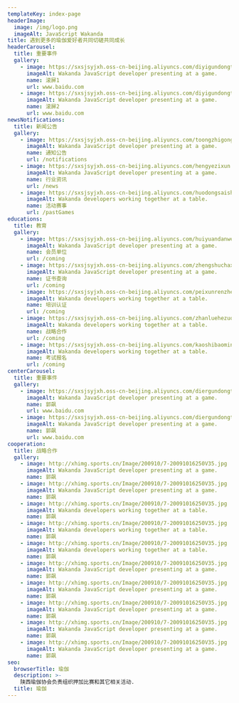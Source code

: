 ```yaml
---
templateKey: index-page
headerImage:
  image: /img/logo.png
  imageAlt: JavaScript Wakanda
title: 遇到更多的瑜伽爱好者共同切磋共同成长
headerCarousel:
  title: 重要事件
  gallery:
    - image: https://sxsjsyjxh.oss-cn-beijing.aliyuncs.com/diyigundongtu1.jpeg?OSSAccessKeyId=TMP.3KkK8Ksark868gMQitRdR3oBxAHRhNQFmYzPvacLjVWDL2jsw6XNkKueJiho4YZd5YYLXrf6sNPn5rUsxkMjz1azWc15ow&Signature=irEYcR2AXQQhSbZeWOFZVZt9V9U%3D&versionId=CAEQDBiBgICkpum_sRciIDRiYjIwMTE4ZTI0OTRiZGFiYmFkMmYyNWU3M2RhZDA3&response-content-type=application%2Foctet-stream
      imageAlt: Wakanda JavaScript developer presenting at a game.
      name: 滚屏1
      url: www.baidu.com
    - image: https://sxsjsyjxh.oss-cn-beijing.aliyuncs.com/diyigundongtu2.jpeg?OSSAccessKeyId=TMP.3KkK8Ksark868gMQitRdR3oBxAHRhNQFmYzPvacLjVWDL2jsw6XNkKueJiho4YZd5YYLXrf6sNPn5rUsxkMjz1azWc15ow&Signature=9jcTmmPQR4hm35Js6TuUs42iEmM%3D&versionId=CAEQDBiBgIDsp.m_sRciIGM1MjViNTMwZWQ1MDQ4MzZhYzM5ZGMzNmUwZWQxM2Zm&response-content-type=application%2Foctet-stream
      imageAlt: Wakanda JavaScript developer presenting at a game.
      name: 滚屏2
      url: www.baidu.com
newsNotifications:
  title: 新闻公告
  gallery:
    - image: https://sxsjsyjxh.oss-cn-beijing.aliyuncs.com/toongzhigonggao.jpg?OSSAccessKeyId=TMP.3KkK8Ksark868gMQitRdR3oBxAHRhNQFmYzPvacLjVWDL2jsw6XNkKueJiho4YZd5YYLXrf6sNPn5rUsxkMjz1azWc15ow&Signature=RBCxa02%2BiVUBvOlumIoPyC%2FjyWo%3D&versionId=CAEQDBiBgMCHqJKisRciIGY1MzViNTdmMjI4NDRiYzZiZjI0OGViMzE2ZTFlY2Fk&response-content-type=application%2Foctet-stream
      imageAlt: Wakanda JavaScript developer presenting at a game.
      name: 通知公告
      url: /notifications
    - image: https://sxsjsyjxh.oss-cn-beijing.aliyuncs.com/hengyezixun.jpg?OSSAccessKeyId=TMP.3KkK8Ksark868gMQitRdR3oBxAHRhNQFmYzPvacLjVWDL2jsw6XNkKueJiho4YZd5YYLXrf6sNPn5rUsxkMjz1azWc15ow&Signature=e%2BQEmQSCPu7nSykjkMyOHpqH9wU%3D&versionId=CAEQDBiBgMCXoZKisRciIDY1OWEzODNlOTBiYTRjNmM4ODAxMmJlODkyNDkyNmEy&response-content-type=application%2Foctet-stream
      imageAlt: Wakanda JavaScript developer presenting at a game.
      name: 行业资讯
      url: /news
    - image: https://sxsjsyjxh.oss-cn-beijing.aliyuncs.com/huodongsaishi.jpg?OSSAccessKeyId=TMP.3KkK8Ksark868gMQitRdR3oBxAHRhNQFmYzPvacLjVWDL2jsw6XNkKueJiho4YZd5YYLXrf6sNPn5rUsxkMjz1azWc15ow&Signature=LhPwsCC%2BOZ2sdIYCeXngolCh35E%3D&versionId=CAEQDBiBgIDGo5KisRciIDFiZmRiNTAwYWZjNzRjYmI5NzhmY2UxYzQxZGY0ZWFl&response-content-type=application%2Foctet-stream
      imageAlt: Wakanda developers working together at a table.
      name: 活动赛事
      url: /pastGames
educations:
  title: 教育
  gallery:
    - image: https://sxsjsyjxh.oss-cn-beijing.aliyuncs.com/huiyuandanwei.png?OSSAccessKeyId=TMP.3KkK8Ksark868gMQitRdR3oBxAHRhNQFmYzPvacLjVWDL2jsw6XNkKueJiho4YZd5YYLXrf6sNPn5rUsxkMjz1azWc15ow&Signature=yO50tph%2BPxYCCsMSHOErqUV1sY8%3D&versionId=CAEQDBiBgMCPpJKisRciIDYzZDg2NjdmN2E2NTQ2MDViZjE4ZDY5ZDRlNWU4YzJh&response-content-type=application%2Foctet-stream
      imageAlt: Wakanda JavaScript developer presenting at a game.
      name: 会员单位
      url: /coming
    - image: https://sxsjsyjxh.oss-cn-beijing.aliyuncs.com/zhengshuchaxun.jpg?OSSAccessKeyId=TMP.3KkK8Ksark868gMQitRdR3oBxAHRhNQFmYzPvacLjVWDL2jsw6XNkKueJiho4YZd5YYLXrf6sNPn5rUsxkMjz1azWc15ow&Signature=7USt23ezXMY1veei1c2hvxKzdzQ%3D&versionId=CAEQDBiBgID2qJKisRciIDIwNTc3N2ZkZjAwMjRjYzM4YjUzZDQxZmYzNTQ1OTkx&response-content-type=application%2Foctet-stream
      imageAlt: Wakanda JavaScript developer presenting at a game.
      name: 证书查询
      url: /coming
    - image: https://sxsjsyjxh.oss-cn-beijing.aliyuncs.com/peixunrenzheng.jpg?OSSAccessKeyId=TMP.3KkK8Ksark868gMQitRdR3oBxAHRhNQFmYzPvacLjVWDL2jsw6XNkKueJiho4YZd5YYLXrf6sNPn5rUsxkMjz1azWc15ow&Signature=vH5anCkpwnPGG3GKTrsSvB1ZZzQ%3D&versionId=CAEQDBiBgIDVppKisRciIDA0ZTRlYTcyOTk4ZjQ0Yjg5OWE0NGJiM2U3YWZjNzk4&response-content-type=application%2Foctet-stream
      imageAlt: Wakanda developers working together at a table.
      name: 培训认证
      url: /coming
    - image: https://sxsjsyjxh.oss-cn-beijing.aliyuncs.com/zhanluehezuo.jpg?OSSAccessKeyId=TMP.3KkK8Ksark868gMQitRdR3oBxAHRhNQFmYzPvacLjVWDL2jsw6XNkKueJiho4YZd5YYLXrf6sNPn5rUsxkMjz1azWc15ow&Signature=Dl31p9A15t538GdHD5W76BCk2uM%3D&versionId=CAEQDBiBgMDwqJKisRciIDUyNWIxYmI0OWEzODRlZTc4NjdhZmJmNGZmYTExZDEz&response-content-type=application%2Foctet-stream
      imageAlt: Wakanda developers working together at a table.
      name: 战略合作
      url: /coming
    - image: https://sxsjsyjxh.oss-cn-beijing.aliyuncs.com/kaoshibaoming.jpg?OSSAccessKeyId=TMP.3KkK8Ksark868gMQitRdR3oBxAHRhNQFmYzPvacLjVWDL2jsw6XNkKueJiho4YZd5YYLXrf6sNPn5rUsxkMjz1azWc15ow&Signature=9or%2B6E5BewHO8%2FdikE6fzLo9rGQ%3D&versionId=CAEQDBiBgIC4pJKisRciIGFhMzQwYmQzNDViYjRhMTRiNGJhNjBmYTRlN2M1ZjA1&response-content-type=application%2Foctet-stream
      imageAlt: Wakanda developers working together at a table.
      name: 考试报名
      url: /coming
centerCarousel:
  title: 重要事件
  gallery:
    - image: https://sxsjsyjxh.oss-cn-beijing.aliyuncs.com/diergundongtu1.jpeg?3KkK8Ksark868gMQitRdR3oBxAHRhNQFmYzPvacLjVWDL2jsw6XNkKueJiho4YZd5YYLXrf6sNPn5rUsxkMjz1azWc15ow&Signature=rBwOw4ajL1HtejLUMVK3PCCqcgM%3D&versionId=CAEQDBiBgMCrpem_sRciIDU2NGE0NGM1MmM4NzQ3ZmI4YzViYjMwMzBlNmY1YjJl&response-content-type=application%2Foctet-stream
      imageAlt: Wakanda JavaScript developer presenting at a game.
      name: 郭飙
      url: www.baidu.com
    - image: https://sxsjsyjxh.oss-cn-beijing.aliyuncs.com/diergundongtu2.jpeg?OSSAccessKeyId=TMP.3KkK8Ksark868gMQitRdR3oBxAHRhNQFmYzPvacLjVWDL2jsw6XNkKueJiho4YZd5YYLXrf6sNPn5rUsxkMjz1azWc15ow&Signature=LHDbnZRID8pCIj31znjeCCIeDaQ%3D&versionId=CAEQDBiBgICwpem_sRciIDYzZjIyOTkzNWRjNDQ4MGU4MmZjODFiNDQwMzM3YTU4&response-content-type=application%2Foctet-stream
      imageAlt: Wakanda JavaScript developer presenting at a game.
      name: 郭飙
      url: www.baidu.com
cooperation:
  title: 战略合作
  gallery:
    - image: http://xhimg.sports.cn/Image/200910/7-20091016250V35.jpg
      imageAlt: Wakanda JavaScript developer presenting at a game.
      name: 郭飙
    - image: http://xhimg.sports.cn/Image/200910/7-20091016250V35.jpg
      imageAlt: Wakanda JavaScript developer presenting at a game.
      name: 郭飙
    - image: http://xhimg.sports.cn/Image/200910/7-20091016250V35.jpg
      imageAlt: Wakanda developers working together at a table.
      name: 郭飙
    - image: http://xhimg.sports.cn/Image/200910/7-20091016250V35.jpg
      imageAlt: Wakanda developers working together at a table.
      name: 郭飙
    - image: http://xhimg.sports.cn/Image/200910/7-20091016250V35.jpg
      imageAlt: Wakanda developers working together at a table.
      name: 郭飙
    - image: http://xhimg.sports.cn/Image/200910/7-20091016250V35.jpg
      imageAlt: Wakanda JavaScript developer presenting at a game.
      name: 郭飙
    - image: http://xhimg.sports.cn/Image/200910/7-20091016250V35.jpg
      imageAlt: Wakanda JavaScript developer presenting at a game.
      name: 郭飙
    - image: http://xhimg.sports.cn/Image/200910/7-20091016250V35.jpg
      imageAlt: Wakanda JavaScript developer presenting at a game.
      name: 郭飙
    - image: http://xhimg.sports.cn/Image/200910/7-20091016250V35.jpg
      imageAlt: Wakanda JavaScript developer presenting at a game.
      name: 郭飙
    - image: http://xhimg.sports.cn/Image/200910/7-20091016250V35.jpg
      imageAlt: Wakanda JavaScript developer presenting at a game.
      name: 郭飙
seo:
  browserTitle: 瑜伽
  description: >-
    陕西瑜伽协会负责组织押加比赛和其它相关活动.
  title: 瑜伽
---
```

